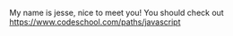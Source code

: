 My name is jesse, nice to meet you!
You should check out https://www.codeschool.com/paths/javascript
